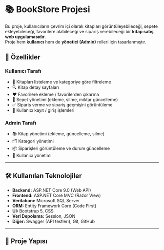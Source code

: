 # 📚 BookStore Projesi

Bu proje, kullanıcıların çevrim içi olarak kitapları görüntüleyebileceği, sepete ekleyebileceği, favorilere alabileceği ve sipariş verebileceği bir **kitap satış web uygulamasıdır**.  
Proje hem **kullanıcı** hem de **yönetici (Admin)** rolleri için tasarlanmıştır.

## 🚀 Özellikler

### Kullanıcı Tarafı
- 📖 Kitapları listeleme ve kategoriye göre filtreleme
- 🔍 Kitap detay sayfaları
- ❤️ Favorilere ekleme / favorilerden çıkarma
- 🛒 Sepet yönetimi (ekleme, silme, miktar güncelleme)
- ✅ Sipariş verme ve sipariş geçmişini görüntüleme
- 👤 Kullanıcı kayıt / giriş işlemleri

### Admin Tarafı
- 📚 Kitap yönetimi (ekleme, güncelleme, silme)
- 🗂 Kategori yönetimi
- 📦 Siparişleri görüntüleme ve durum güncelleme
- 👥 Kullanıcı yönetimi

---

## 🛠 Kullanılan Teknolojiler

- **Backend:** ASP.NET Core 9.0 (Web API)
- **Frontend:** ASP.NET Core MVC (Razor View)
- **Veritabanı:** Microsoft SQL Server
- **ORM:** Entity Framework Core (Code First)
- **UI:** Bootstrap 5, CSS
- **Veri Depolama:** Session, JSON
- **Diğer:** Swagger (API testleri), Git, GitHub

---

## 📂 Proje Yapısı

